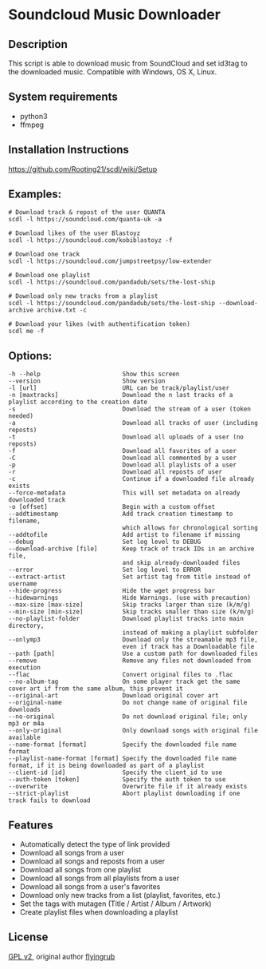 # Soundcloud Music Downloader
## Description

This script is able to download music from SoundCloud and set id3tag to the downloaded music.
Compatible with Windows, OS X, Linux.


## System requirements

* python3
* ffmpeg

## Installation Instructions
https://github.com/Rooting21/scdl/wiki/Setup

## Examples:
```
# Download track & repost of the user QUANTA
scdl -l https://soundcloud.com/quanta-uk -a

# Download likes of the user Blastoyz
scdl -l https://soundcloud.com/kobiblastoyz -f

# Download one track
scdl -l https://soundcloud.com/jumpstreetpsy/low-extender

# Download one playlist
scdl -l https://soundcloud.com/pandadub/sets/the-lost-ship

# Download only new tracks from a playlist
scdl -l https://soundcloud.com/pandadub/sets/the-lost-ship --download-archive archive.txt -c

# Download your likes (with authentification token)
scdl me -f
```

## Options:
```
-h --help                       Show this screen
--version                       Show version
-l [url]                        URL can be track/playlist/user
-n [maxtracks]                  Download the n last tracks of a playlist according to the creation date
-s                              Download the stream of a user (token needed)
-a                              Download all tracks of user (including reposts)
-t                              Download all uploads of a user (no reposts)
-f                              Download all favorites of a user
-C                              Download all commented by a user
-p                              Download all playlists of a user
-r                              Download all reposts of user
-c                              Continue if a downloaded file already exists
--force-metadata                This will set metadata on already downloaded track
-o [offset]                     Begin with a custom offset
--addtimestamp                  Add track creation timestamp to filename,
                                which allows for chronological sorting
--addtofile                     Add artist to filename if missing
--debug                         Set log level to DEBUG
--download-archive [file]       Keep track of track IDs in an archive file,
                                and skip already-downloaded files
--error                         Set log level to ERROR
--extract-artist                Set artist tag from title instead of username
--hide-progress                 Hide the wget progress bar
--hidewarnings                  Hide Warnings. (use with precaution)
--max-size [max-size]           Skip tracks larger than size (k/m/g)
--min-size [min-size]           Skip tracks smaller than size (k/m/g)
--no-playlist-folder            Download playlist tracks into main directory,
                                instead of making a playlist subfolder
--onlymp3                       Download only the streamable mp3 file,
                                even if track has a Downloadable file
--path [path]                   Use a custom path for downloaded files
--remove                        Remove any files not downloaded from execution
--flac                          Convert original files to .flac
--no-album-tag                  On some player track get the same cover art if from the same album, this prevent it
--original-art                  Download original cover art
--original-name                 Do not change name of original file downloads
--no-original                   Do not download original file; only mp3 or m4a
--only-original                 Only download songs with original file available
--name-format [format]          Specify the downloaded file name format
--playlist-name-format [format] Specify the downloaded file name format, if it is being downloaded as part of a playlist
--client-id [id]                Specify the client_id to use
--auth-token [token]            Specify the auth token to use
--overwrite                     Overwrite file if it already exists
--strict-playlist               Abort playlist downloading if one track fails to download
```


## Features
* Automatically detect the type of link provided
* Download all songs from a user
* Download all songs and reposts from a user
* Download all songs from one playlist
* Download all songs from all playlists from a user
* Download all songs from a user's favorites
* Download only new tracks from a list (playlist, favorites, etc.)
* Set the tags with mutagen (Title / Artist / Album / Artwork)
* Create playlist files when downloading a playlist


## License

[GPL v2](https://www.gnu.org/licenses/gpl-2.0.txt), original author [flyingrub](https://github.com/flyingrub)

